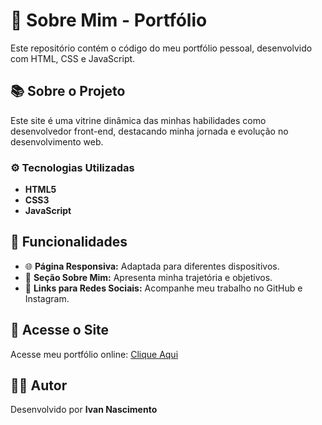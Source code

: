 # 🌟 Sobre Mim - Portfólio

Este repositório contém o código do meu portfólio pessoal, desenvolvido com HTML, CSS e JavaScript. 

## 📚 Sobre o Projeto
Este site é uma vitrine dinâmica das minhas habilidades como desenvolvedor front-end, destacando minha jornada e evolução no desenvolvimento web.

### ⚙️ Tecnologias Utilizadas
- **HTML5**
- **CSS3**
- **JavaScript**

## 📝 Funcionalidades
- 🌐 **Página Responsiva:** Adaptada para diferentes dispositivos.
- 📝 **Seção Sobre Mim:** Apresenta minha trajetória e objetivos.
- 👤 **Links para Redes Sociais:** Acompanhe meu trabalho no GitHub e Instagram.

## 🏡 Acesse o Site
Acesse meu portfólio online: [Clique Aqui](#)

## 👨‍💻 Autor
Desenvolvido por **Ivan Nascimento**

